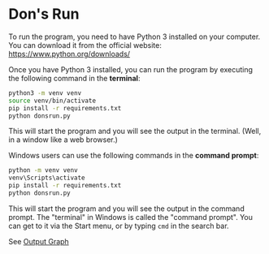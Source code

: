 # Don's Run

To run the program, you need to have Python 3 installed on your computer. You can download it from the official website: https://www.python.org/downloads/

Once you have Python 3 installed, you can run the program by executing the following command in the **terminal**:

```bash
python3 -m venv venv
source venv/bin/activate
pip install -r requirements.txt
python donsrun.py
```

This will start the program and you will see the output in the terminal. (Well, in a window like a web browser.)

Windows users can use the following commands in the **command prompt**:

```cmd
python -m venv venv
venv\Scripts\activate
pip install -r requirements.txt
python donsrun.py
```

This will start the program and you will see the output in the command prompt. 
The "terminal" in Windows is called the "command prompt".
You can get to it via the Start menu, or by typing `cmd` in the search bar.

See [Output Graph](./DJIA-2yr.png)